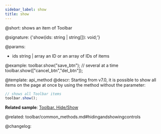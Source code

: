 ```yaml
---
sidebar_label: show
title: show
---          
```


@short: shows an item of Toolbar

@signature: {'show(ids: string | string[]): void;'}

@params:
- ids 		string | array		an ID or an array of IDs of items

@example:
toolbar.show("save_btn");
// several at a time
toolbar.show(["cancel_btn","del_btn"]);


@template: api_method
@descr:
Starting from v7.0, it is possible to show all items on the page at once by using the method without the parameter:

~~~js
// shows all Toolbar items
toolbar.show();
~~~

**Related sample**: [Toolbar. Hide/Show](https://snippet.dhtmlx.com/cldp89u4)

@related: toolbar/common_methods.md#hidingandshowingcontrols

@changelog:


